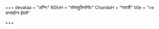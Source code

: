+++
devataa = "अग्निः"
RShiH = "सोमाहुतिर्भार्गवः"
ChandaH = "गायत्री"
title = "०७ अन्तर्ह्यग्न ईयसे"

+++
